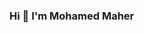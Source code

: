 ### Hi 👋 I'm Mohamed Maher 

<!--
**MohamedMaher32/MohamedMaher32** is a ✨ _special_ ✨ repository because its `README.md` (this file) appears on your GitHub profile.

Here are some ideas to get you started:

- 🌱 I’m currently learning Front-End React
-->
